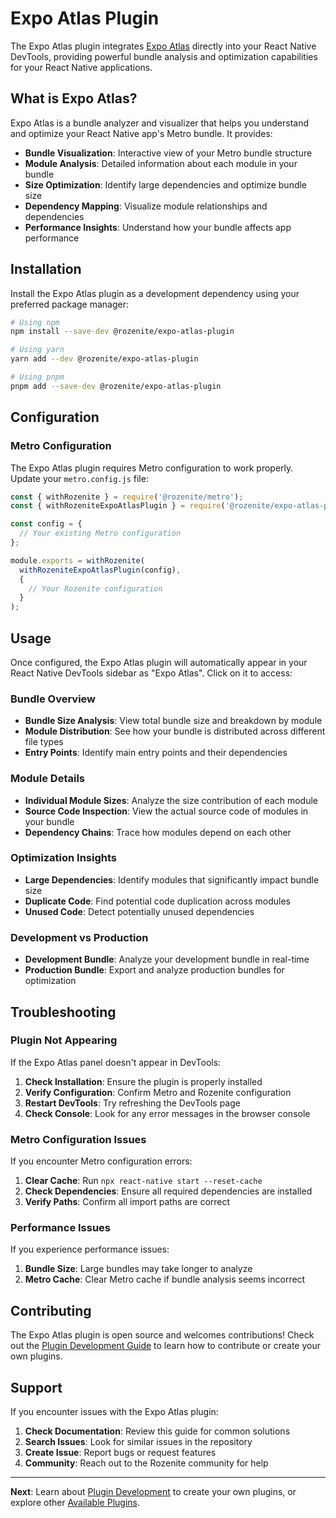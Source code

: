 # Expo Atlas Plugin

The Expo Atlas plugin integrates [Expo Atlas](https://github.com/expo/expo-atlas) directly into your React Native DevTools, providing powerful bundle analysis and optimization capabilities for your React Native applications.

## What is Expo Atlas?

Expo Atlas is a bundle analyzer and visualizer that helps you understand and optimize your React Native app's Metro bundle. It provides:

- **Bundle Visualization**: Interactive view of your Metro bundle structure
- **Module Analysis**: Detailed information about each module in your bundle
- **Size Optimization**: Identify large dependencies and optimize bundle size
- **Dependency Mapping**: Visualize module relationships and dependencies
- **Performance Insights**: Understand how your bundle affects app performance

## Installation

Install the Expo Atlas plugin as a development dependency using your preferred package manager:

```bash
# Using npm
npm install --save-dev @rozenite/expo-atlas-plugin

# Using yarn
yarn add --dev @rozenite/expo-atlas-plugin

# Using pnpm
pnpm add --save-dev @rozenite/expo-atlas-plugin
```

## Configuration

### Metro Configuration

The Expo Atlas plugin requires Metro configuration to work properly. Update your `metro.config.js` file:

```javascript title="metro.config.js"
const { withRozenite } = require('@rozenite/metro');
const { withRozeniteExpoAtlasPlugin } = require('@rozenite/expo-atlas-plugin');

const config = {
  // Your existing Metro configuration
};

module.exports = withRozenite(
  withRozeniteExpoAtlasPlugin(config),
  {
    // Your Rozenite configuration
  }
);
```

## Usage

Once configured, the Expo Atlas plugin will automatically appear in your React Native DevTools sidebar as "Expo Atlas". Click on it to access:

### Bundle Overview

- **Bundle Size Analysis**: View total bundle size and breakdown by module
- **Module Distribution**: See how your bundle is distributed across different file types
- **Entry Points**: Identify main entry points and their dependencies

### Module Details

- **Individual Module Sizes**: Analyze the size contribution of each module
- **Source Code Inspection**: View the actual source code of modules in your bundle
- **Dependency Chains**: Trace how modules depend on each other

### Optimization Insights

- **Large Dependencies**: Identify modules that significantly impact bundle size
- **Duplicate Code**: Find potential code duplication across modules
- **Unused Code**: Detect potentially unused dependencies

### Development vs Production

- **Development Bundle**: Analyze your development bundle in real-time
- **Production Bundle**: Export and analyze production bundles for optimization

## Troubleshooting

### Plugin Not Appearing

If the Expo Atlas panel doesn't appear in DevTools:

1. **Check Installation**: Ensure the plugin is properly installed
2. **Verify Configuration**: Confirm Metro and Rozenite configuration
3. **Restart DevTools**: Try refreshing the DevTools page
4. **Check Console**: Look for any error messages in the browser console

### Metro Configuration Issues

If you encounter Metro configuration errors:

1. **Clear Cache**: Run `npx react-native start --reset-cache`
2. **Check Dependencies**: Ensure all required dependencies are installed
3. **Verify Paths**: Confirm all import paths are correct

### Performance Issues

If you experience performance issues:

1. **Bundle Size**: Large bundles may take longer to analyze
2. **Metro Cache**: Clear Metro cache if bundle analysis seems incorrect

## Contributing

The Expo Atlas plugin is open source and welcomes contributions! Check out the [Plugin Development Guide](./plugin-development.md) to learn how to contribute or create your own plugins.

## Support

If you encounter issues with the Expo Atlas plugin:

1. **Check Documentation**: Review this guide for common solutions
2. **Search Issues**: Look for similar issues in the repository
3. **Create Issue**: Report bugs or request features
4. **Community**: Reach out to the Rozenite community for help

---

**Next**: Learn about [Plugin Development](./plugin-development.md) to create your own plugins, or explore other [Available Plugins](./overview.md). 